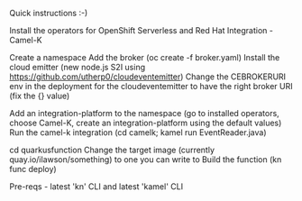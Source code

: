 Quick instructions :-) 

Install the operators for OpenShift Serverless and Red Hat Integration - Camel-K

Create a namespace
Add the broker (oc create -f broker.yaml)
Install the cloud emitter (new node.js S2I using https://github.com/utherp0/cloudeventemitter)
Change the CEBROKERURI env in the deployment for the cloudeventemitter to have the right broker URI (fix the {} value)

Add an integration-platform to the namespace (go to installed operators, choose Camel-K, create an integration-platform using the default values)
Run the camel-k integration (cd camelk; kamel run EventReader.java)

cd quarkusfunction
Change the target image (currently quay.io/ilawson/something) to one you can write to
Build the function (kn func deploy)

Pre-reqs - latest 'kn' CLI and latest 'kamel' CLI
